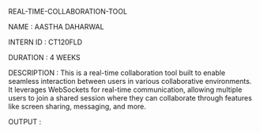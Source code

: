 REAL-TIME-COLLABORATION-TOOL

NAME : AASTHA DAHARWAL

INTERN ID : CT120FLD

DURATION : 4 WEEKS

DESCRIPTION : This is a real-time collaboration tool built to enable seamless interaction between users in various collaborative environments. It leverages WebSockets for real-time communication, allowing multiple users to join a shared session where they can collaborate through features like screen sharing, messaging, and more.

OUTPUT : 



